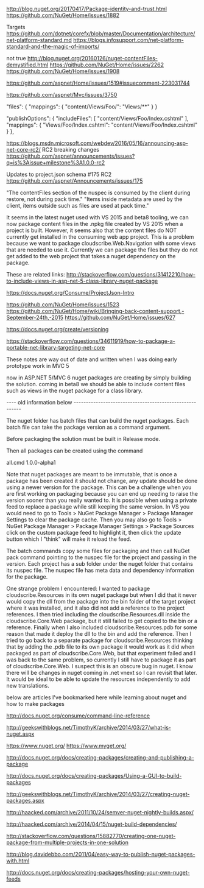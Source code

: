 
http://blog.nuget.org/20170417/Package-identity-and-trust.html
https://github.com/NuGet/Home/issues/1882


Targets
https://github.com/dotnet/corefx/blob/master/Documentation/architecture/net-platform-standard.md
https://blogs.infosupport.com/net-platform-standard-and-the-magic-of-imports/

not true
http://blog.nuget.org/20160126/nuget-contentFiles-demystified.html
https://github.com/NuGet/Home/issues/2262
https://github.com/NuGet/Home/issues/1908

https://github.com/aspnet/Home/issues/1519#issuecomment-223031744

https://github.com/aspnet/Mvc/issues/3750

"files": {
            "mappings": {
                "content/Views/Foo/": "Views/**"
            }
        }

"publishOptions": {
        "includeFiles": [
            "content/Views/Foo/Index.cshtml"
        ],
        "mappings": {
            "Views/Foo/Index.cshtml": "content/Views/Foo/Index.cshtml"
        }
    },


https://blogs.msdn.microsoft.com/webdev/2016/05/16/announcing-asp-net-core-rc2/
RC2 breaking changes
https://github.com/aspnet/announcements/issues?q=is%3Aissue+milestone%3A1.0.0-rc2

Updates to project.json schema #175 RC2
https://github.com/aspnet/Announcements/issues/175

"The contentFiles section of the nuspec is consumed by the client during restore, not during pack time."
"Items inside metadata are used by the client, items outside such as files are used at pack time."


It seems in the latest nuget used with VS 2015 and beta8 tooling, we can now package content files in the .npkg file created by VS 2015 when a project is built.
However, it seems also that the content files do NOT currently get installed in the consuming web app project.
This is a problem because we want to package cloudscribe.Web.Navigation with some views that are needed to use it.
Currently we can package the files but they do not get added to the web project that takes a nuget dependency on the package.

These are related links:
http://stackoverflow.com/questions/31412210/how-to-include-views-in-asp-net-5-class-library-nuget-package

https://docs.nuget.org/Consume/ProjectJson-Intro

https://github.com/NuGet/Home/issues/1523
https://github.com/NuGet/Home/wiki/Bringing-back-content-support,-September-24th,-2015
https://github.com/NuGet/Home/issues/627

https://docs.nuget.org/create/versioning

https://stackoverflow.com/questions/34611919/how-to-package-a-portable-net-library-targeting-net-core


These notes are way out of date and written when I was doing early prototype work in MVC 5

now in ASP.NET 5/MVC 6 nuget packages are creating by simply building the solution.
coming in beta8 we should be able to include content files such as views in the nuget package for a class library.

---- old information below --------------------------------------------------------


The nuget folder has batch files that can build the nuget packages.
Each batch file can take the package version as a command argument.

Before packaging the solution must be built in Release mode.

Then all packages can be created using the command

all.cmd 1.0.0-alpha1

Note that nuget packages are meant to be immutable, that is once a package has been created it should not change, any update should be done using a newer version for the package. This can be a challenge when you are first working on packaging because you can end up needing to raise the version sooner than you really wanted to. It is possible when using a private feed to replace a package while still keeping the same version.
In VS you would need to go to Tools > NuGet Package Manager > Package Manager Settings to clear the package cache.
Then you may also go to Tools > NuGet Package Manager > Package Manager Settings > Package Sources
click on the custom package feed to highlight it, then click the update button which I "think" will make it reload the feed.

The batch commands copy some files for packaging and then call NuGet pack command pointing to the nuspec file for the project and passing in the version.
Each project has a sub folder under the nuget folder that contains its nuspec file. The nuspec file has meta data and dependency information for the package.

One strange problem I encountered: I wanted to package cloudscribe.Resources in its own nuget package but when I did that it never would copy the dll from the package into the bin folder of the target project where it was installed, and it also did not add a reference to the project references.
I then tried including the cloudscribe.Resources.dll inside the cloudscribe.Core.Web package, but it still failed to get copied to the bin or a reference. Finally when I also included cloudscribe.Resources.pdb for some reason that made it deploy the dll to the bin and add the reference. Then I tried to go back to a separate package for cloudscribe.Resources thinking that by adding the .pdb file to its own package it would work as it did when packaged as part of cloudscribe.Core.Web, but that experiment failed and I was back to the same problem, so currently I still have to package it as part of cloudscribe.Core.Web. I suspect this is an obscure bug in nuget. I know there will be changes in nuget coming in .net vnext so I can revisit that later. It would be ideal to be able to update the resources independently to add new translations.


below are articles I've bookmarked here while learning about nuget and how to make packages

http://docs.nuget.org/consume/command-line-reference

http://geekswithblogs.net/TimothyK/archive/2014/03/27/what-is-nuget.aspx

https://www.nuget.org/
https://www.myget.org/

http://docs.nuget.org/docs/creating-packages/creating-and-publishing-a-package

http://docs.nuget.org/docs/creating-packages/Using-a-GUI-to-build-packages

http://geekswithblogs.net/TimothyK/archive/2014/03/27/creating-nuget-packages.aspx

http://haacked.com/archive/2011/10/24/semver-nuget-nightly-builds.aspx/

http://haacked.com/archive/2014/04/15/nuget-build-dependencies/

http://stackoverflow.com/questions/15882770/creating-one-nuget-package-from-multiple-projects-in-one-solution

http://blog.davidebbo.com/2011/04/easy-way-to-publish-nuget-packages-with.html

http://docs.nuget.org/docs/creating-packages/hosting-your-own-nuget-feeds

